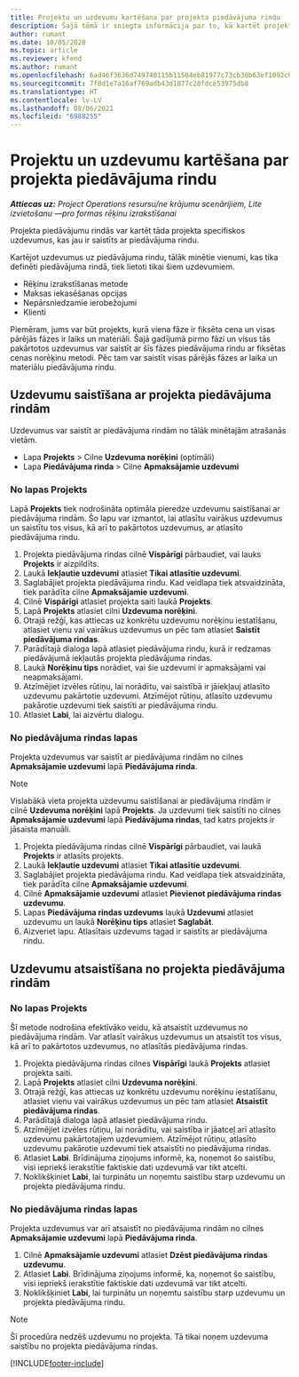 ```yaml
---
title: Projektu un uzdevumu kartēšana par projekta piedāvājuma rindu
description: Šajā tēmā ir sniegta informācija par to, kā kartēt projektus un uzdevumus uz projekta uzdevuma rindu.
author: rumant
ms.date: 10/05/2020
ms.topic: article
ms.reviewer: kfend
ms.author: rumant
ms.openlocfilehash: 6ad46f3636d749740115b11584eb81977c73cb30b63ef1092c0c2aac97cbc647
ms.sourcegitcommit: 7f8d1e7a16af769adb43d1877c28fdce53975db8
ms.translationtype: HT
ms.contentlocale: lv-LV
ms.lasthandoff: 08/06/2021
ms.locfileid: "6988255"
---
```

# <a name="map-projects-and-tasks-to-a-project-based-quote-line"></a>Projektu un uzdevumu kartēšana par projekta piedāvājuma rindu

_**Attiecas uz:** Project Operations resursu/ne krājumu scenārijiem, Lite izvietošanu —pro formas rēķinu izrakstīšanai_

Projekta piedāvājumu rindās var kartēt tāda projekta specifiskos uzdevumus, kas jau ir saistīts ar piedāvājuma rindu.

Kartējot uzdevumus uz piedāvājuma rindu, tālāk minētie vienumi, kas tika definēti piedāvājuma rindā, tiek lietoti tikai šiem uzdevumiem.

- Rēķinu izrakstīšanas metode
- Maksas iekasēšanas opcijas
- Nepārsniedzamie ierobežojumi
- Klienti

Piemēram, jums var būt projekts, kurā viena fāze ir fiksēta cena un visas pārējās fāzes ir laiks un materiāli. Šajā gadījumā pirmo fāzi un visus tās pakārtotos uzdevumus var saistīt ar šīs fāzes piedāvājuma rindu ar fiksētas cenas norēķinu metodi. Pēc tam var saistīt visas pārējās fāzes ar laika un materiālu piedāvājuma rindu.

## <a name="associate-tasks-to-project-based-quote-lines"></a>Uzdevumu saistīšana ar projekta piedāvājuma rindām

Uzdevumus var saistīt ar piedāvājuma rindām no tālāk minētajām atrašanās vietām.

- Lapa **Projekts** > Cilne **Uzdevuma norēķini** (optimāli)
- Lapa **Piedāvājuma rinda** > Cilne **Apmaksājamie uzdevumi** 

### <a name="from-the-project-page"></a>No lapas Projekts

Lapā **Projekts** tiek nodrošināta optimāla pieredze uzdevumu saistīšanai ar piedāvājuma rindām. Šo lapu var izmantot, lai atlasītu vairākus uzdevumus un saistītu tos visus, kā arī to pakārtotos uzdevumus, ar atlasīto piedāvājuma rindu.

1. Projekta piedāvājuma rindas cilnē **Vispārīgi** pārbaudiet, vai lauks **Projekts** ir aizpildīts.
2. Laukā **Iekļautie uzdevumi** atlasiet **Tikai atlasītie uzdevumi**.
3. Saglabājiet projekta piedāvājuma rindu. Kad veidlapa tiek atsvaidzināta, tiek parādīta cilne **Apmaksājamie uzdevumi**.
4. Cilnē **Vispārīgi** atlasiet projekta saiti laukā **Projekts**.
5. Lapā **Projekts** atlasiet cilni **Uzdevuma norēķini**.
6. Otrajā režģī, kas attiecas uz konkrētu uzdevumu norēķinu iestatīšanu, atlasiet vienu vai vairākus uzdevumus un pēc tam atlasiet **Saistīt piedāvājuma rindas**.
7. Parādītajā dialoga lapā atlasiet piedāvājuma rindu, kurā ir redzamas piedāvājumā iekļautās projekta piedāvājuma rindas.
8. Laukā **Norēķinu tips** norādiet, vai šie uzdevumi ir apmaksājami vai neapmaksājami.
9. Atzīmējiet izvēles rūtiņu, lai norādītu, vai saistībā ir jāiekļauj atlasīto uzdevumu pakārtotie uzdevumi. Atzīmējot rūtiņu, atlasīto uzdevumu pakārotie uzdevumi tiek saistīti ar piedāvājuma rindu.
10. Atlasiet **Labi**, lai aizvērtu dialogu.

### <a name="from-the-quote-line-page"></a>No piedāvājuma rindas lapas

Projekta uzdevumus var saistīt ar piedāvājuma rindām no cilnes **Apmaksājamie uzdevumi** lapā **Piedāvājuma rinda**.

>[!NOTE]
>Vislabākā vieta projekta uzdevumu saistīšanai ar piedāvājuma rindām ir cilnē **Uzdevuma norēķini** lapā **Projekts**. Ja uzdevumi tiek saistīti no cilnes **Apmaksājamie uzdevumi** lapā **Piedāvājuma rindas**, tad katrs projekts ir jāsaista manuāli.

1. Projekta piedāvājuma rindas cilnē **Vispārīgi** pārbaudiet, vai laukā **Projekts** ir atlasīts projekts.
2. Laukā **Iekļautie uzdevumi** atlasiet **Tikai atlasītie uzdevumi**.
3. Saglabājiet projekta piedāvājuma rindu. Kad veidlapa tiek atsvaidzināta, tiek parādīta cilne **Apmaksājamie uzdevumi**.
4. Cilnē **Apmaksājamie uzdevumi** atlasiet **Pievienot piedāvājuma rindas uzdevumu**.
5. Lapas **Piedāvājuma rindas uzdevums** laukā **Uzdevumi** atlasiet uzdevumu un laukā **Norēķinu tips** atlasiet **Saglabāt**. 
6. Aizveriet lapu. Atlasītais uzdevums tagad ir saistīts ar piedāvājuma rindu.

## <a name="disassociate-tasks-from-projectbased-quote-lines"></a>Uzdevumu atsaistīšana no projekta piedāvājuma rindām

### <a name="from-the-project-page"></a>No lapas Projekts

Šī metode nodrošina efektīvāko veidu, kā atsaistīt uzdevumus no piedāvājuma rindām. Var atlasīt vairākus uzdevumus un atsaistīt tos visus, kā arī to pakārtotos uzdevumus, no atlasītās piedāvājuma rindas.

1. Projekta piedāvājuma rindas cilnes **Vispārīgi** laukā **Projekts** atlasiet projekta saiti.
2. Lapā **Projekts** atlasiet cilni **Uzdevuma norēķini**.
3. Otrajā režģī, kas attiecas uz konkrētu uzdevumu norēķinu iestatīšanu, atlasiet vienu vai vairākus uzdevumus un pēc tam atlasiet **Atsaistīt piedāvājuma rindas**.
4. Parādītajā dialoga lapā atlasiet piedāvājuma rindu.
5. Atzīmējiet izvēles rūtiņu, lai norādītu, vai saistība ir jāatceļ arī atlasīto uzdevumu pakārtotajiem uzdevumiem. Atzīmējot rūtiņu, atlasīto uzdevumu pakārotie uzdevumi tiek atsaistīti no piedāvājuma rindas.
6. Atlasiet **Labi**. Brīdinājuma ziņojums informē, ka, noņemot šo saistību, visi iepriekš ierakstītie faktiskie dati uzdevumā var tikt atcelti. 
7. Noklikšķiniet **Labi**, lai turpinātu un noņemtu saistību starp uzdevumu un projekta piedāvājuma rindu.

### <a name="from-the-quote-line-page"></a>No piedāvājuma rindas lapas

Projekta uzdevumus var arī atsaistīt no piedāvājuma rindām no cilnes **Apmaksājamie uzdevumi** lapā **Piedāvājuma rinda**.

1. Cilnē **Apmaksājamie uzdevumi** atlasiet **Dzēst piedāvājuma rindas uzdevumu**.
2. Atlasiet **Labi**. Brīdinājuma ziņojums informē, ka, noņemot šo saistību, visi iepriekš ierakstītie faktiskie dati uzdevumā var tikt atcelti. 
3. Noklikšķiniet **Labi**, lai turpinātu un noņemtu saistību starp uzdevumu un projekta piedāvājuma rindu.

>[!NOTE]
> Šī procedūra nedzēš uzdevumu no projekta. Tā tikai noņem uzdevuma saistību no projekta piedāvājuma rindas.


[!INCLUDE[footer-include](../../includes/footer-banner.md)]